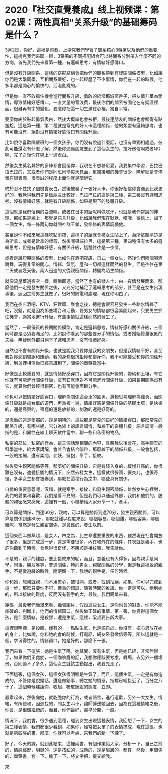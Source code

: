# 2020『社交直覺養成』线上视频课：第02课：两性真相“关系升级”的基础筹码是什么？

3月2日，你好，這裡是梁叔，上捷克我們學習了關系核心3藥署以及他們的重要性，這捷克我們來聊一聊，3藥署的不同搭配組合可以將關系分別帶入什麼不同的方向，首先我們先來看第一種，有邏輯思考，有情緒好感傳口。

但是沒有升級關系，這樣的搭配結構會把你們的關系帶到有疑區關係模型，比如說你們是大學同學，互相關系很好，也一起經歷了不少事情，你們在一起的時候，他多半都是開心的愉快的，活潑亂跳的。

但是你一直不敢抓住機會進行關系升級，勇敢的統潑那城窗戶子，把友情升華為愛情，導致情緒好感傳口，一直大量的背浪費，最後你們的關系被固化在有疑區裡面，很難再有字的變化，要麼你把這一切生滿在心裡，獨自平常。

要麼你終於鼓起勇氣表白，然後大概率也會被拒，最後連朋友的關係也會顯得有點尷尬，這是第一種，第二種就是常見的好人卡這種關係，他的類型有邏輯思考，也有可能沒有，絕對沒有情緒好感傳口有關係升級。

比如說你喜歡隔壁班的一個女孩子，你們沒有說過什麼話，也沒有單獨相處過，彼此可能還沒有什麼了解，然後你通過朋友要到了這個女生的，拉呀微信啊或者QQ啊，完了之後你在線上一通表白。

然後女生莫名其妙的多棒都會回覆你，我現在不想糖尼愛，我要集中學習，巴拉巴拉巴拉的，又或者你們是同班同學每天見面，單獨接觸的機會很少，瞭解總是會停留在很表面，很表誠的程度上面你就是暗鏈它。

終於忍不住找了個機會表白，然後被發了一張好人卡，你很好相信你會遇到比我更好的，我覺得我們先是做朋友比較好，巴拉巴拉的這是第二種，第三種沒有邏輯思考，沒有情緒好感，就是有升級關係，如果是現下的肢體升級。

這個就是我們俗稱的耍流嗎，或者在日本的話呢叫做吃汗，也就是我們常說的非理，那如果是線上，那就是語言升級，比如說我們現在默默、嘆嘆、微信上，加了一個女生，每一條兩句你就開社群王孝，發修修的表情調戲他。

甚至說你不如來我這樣吃點消夜，這樣子的話就會被女生貼上了，為所拿聽清楚是為所拿，或者是紮拿的標籤，然後呢果端拉黑，這是第三種，第四種沒有太多的邏輯思考，但是有情緒好感，有關係升級，這種往往是一夜情。

或者是說短期關係的模型，比如你在酒吧夜店，日式一個女生，然後你們兩個喝酒跳舞，玩得非常的開心，情緒、氣氛、產和一切都這樣而然的發生，但是往往在第二天或者幾天後，兩人迅速的又從親密關係，轉變為陌生關係。

就像流星華過夜空一樣，轉瞬即適，當然了也有的戀人士，由一夜情發展而來，那麼他們一定是發生關係之後，又充分地補足了邏輯思考的部分，甚至是在女生出現事後，返回之前男生就做了，很好的鋪電和處理，現在你明白了。

我們在夜店酒吧、KTV、狂歡節、聚會之後，總是會很容易發生一些路水情緣了吧，沒錯，就是因為那些場合和活動，要男女的情緒都很容易開起來，只要男生抓住機會，適當地進行升級，有些事情就這樣而然的發生了。

當然了，一段優質的長期關係模型，肯定是邏輯思考，情緒好感和關係升級，三個同時都是必須要滿足的，比如說你看到的那些要分手的情侶，或者婚姻質量很低的夫婦，無疑例外都只剩下了邏輯思考，沒有情緒好感。

自然也不會有關係升級，也就是說我只要你是我的女朋友，但是我情緒不好，甚至我對你感到驗誤和嫌勤，我的身體很抗拒你和排斥你，我不可能接受和你的關係升級，到這裡相信你已經意識到了，關係的商藥數當中。

好像是比較重要的，就是情緒好感穿口，因為它是關係升級的，籌碼和土壤，有它你就有可能進行關係升級，沒有它就絕對不可能進行關係升級，如果長期關係沒有它，就算你們曾經很親密，也有可能會面臨分手。

你也可以把情緒好感穿口，理解為關係這台車的氣勇，邏輯思考理解為雞勇，而關係升級就是這台車的遊門，再重複一遍，情緒好感是關係升級的基礎土壤，是快樂的，還是高興的，積極的還是放鬆的，刺激的還是好奇的。

是激動的還是愛媚的，還是期待的，這些都是常見的良好的情緒穿口，那麼常見的關係升級，有哪些呢，它分為線上的語言調情，和線下的姿體升級，語言調情一般指的是，和異性在線上聊天軟件當中，聊一些和私密的物品。

私密的部位，私密的行為，這三個話題相關的內容，具體我以後會在，高手聊天的科學當中，給大家講解，會並且會結合暗粒，那麼線下的關係升級，一般會包括，一般的接觸，還有柔間，弗妖，擁抱，牽手，接紋。

然後發生親密關係等等，那麼好的關係升級，它是有錢入身的，緩慢升高的，你很難在沒有，遮體接觸的情況下，突然去穩女生，這樣就很彈圖，很突兀，也很奇怪，多半女生都會被嚇到，那麼在這種行為之中，哪些具有關係。

自變的重要意義呢，沒錯，就是牽手，接紋，和發生親密關係，雖然女生心裡對，我們的愛業和喜歡，我們是看不見的，但是我們可以通過外部，我們和他們的，肢體的親密感來感覺，這裡有一個，小機槽給大家分享一下，牽手。

可以算是關係，到達60分，親吻，可以算是關係到達70分，發生親密關係，可以算是關係到達80分，那麼就難以程度來說，哪個容易，哪個難，哪個容易，哪個難呢，當然是發生親密關係，是最難的，發生以前。

這個東西叫做蒸超，是女人，四之為，比生命還要重要的東西，雖然現在社會開放了很多，但是完成這一步，還是需要很多，內在和外在的條件，其次就是親手，也許你聽到了時候，會覺得很奇怪，不應該是接紋嗎，我告訴你。

不是的，親手的難度，要比接紋來的呢，而且，意義也有大得多，因為親手是同學，同事，朋友等等，普通關係，轉向男女，親密關係的分學，但是我這裡說的親手，不是做遊戲的時候，隨便親一下，我說的親手是，任何時候。

你和她，想親就親，而不用擔心，被甩開，或者，找到拒絕，如果，你可以完成到這一步，那麼只要你不犯，嚴重的錯誤，隨著時間的推議，你一定是可以，穩到她的，所以接紋的難度，反而沒有親手的大，最後，我們簡單來看。

幾張，最後我們簡單來看，幾張圖片，假設這些女生，是你約會的對象，你能不能準確的，判斷出，他們的情緒窗口，然後做正確的事情，第一張，你覺得這個女孩，是什麼情緒，是殺膠，還是生氣，這裡，梁叔要告訴大家。

這裡很明顯，是殺膠，僅有的，一點點生氣，也是源自於，你沒有，把心思放在她的身上，比如說，你和她約會的時候，打電話，網友系發微信等等，所以這就是一個，求可得性的，情緒窗口，她是好的，那麼下一張。

我們來看一下這張，她是生氣了嗎，她其實，沒有生氣，但是她已經，非常無聊了，如果你們正處於，一個咖啡廳的話，我想你應該要考慮，轉場，去另外一個場景，否則過不了多久，這個女生就該主動提出，我要先走了。

下面這張，這個女孩，這個女孩很明顯是生氣了，而且，這個生氣，一定是有你造成的，不管你是說錯話，還是做錯事，總之她的憤怒，指標已經接近了，百分之八十了，這個時候建議你，收起，吸皮銷臉的態度，立即。

嚴肅起來，然後向她，就乾脆你的行為，或者語言，進行道歉，另外一大女生，情緒，有所緩和，因進找的，問女生叫車，讓師傅送她回去，因為在這種情緒之後，你會，是很難繼續的，而且，你們最好，盡早分開，一般。

情況下，我們會，很少遇到這種，碰到女生出現這種表情，我回想了一下，女生的第三種表情，我們都很少看到，如果你，經常把女孩子的表情搞成，現在這張，也就是第四張的畫，那麼，你就可以考慮，來我們的新一下課了。

好了，今天的課，就到此結束，這裡兩書，有個作業給大家，分析一下，自己之前的，情感經歷，明鏈的，還是按鈕的，成樂的，還是眉層的，都算，然後，用關係的，商藥書，套一下，輸了一下，將文字把，提交給我。

來